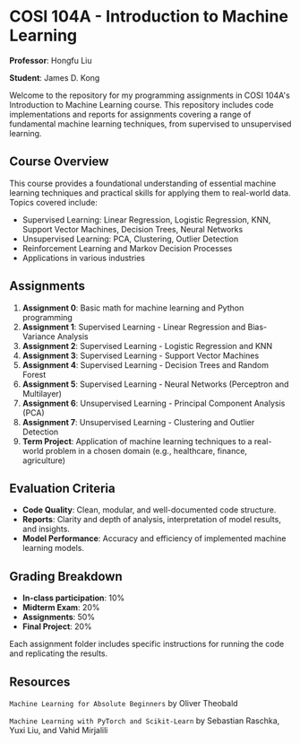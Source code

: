 # COSI 104A - Introduction to Machine Learning
**Professor**: Hongfu Liu

**Student**: James D. Kong

Welcome to the repository for my programming assignments in COSI 104A's Introduction to Machine Learning course. This repository includes code implementations and reports for assignments covering a range of fundamental machine learning techniques, from supervised to unsupervised learning.

## Course Overview

This course provides a foundational understanding of essential machine learning techniques and practical skills for applying them to real-world data. Topics covered include:

- Supervised Learning: Linear Regression, Logistic Regression, KNN, Support Vector Machines, Decision Trees, Neural Networks
- Unsupervised Learning: PCA, Clustering, Outlier Detection
- Reinforcement Learning and Markov Decision Processes
- Applications in various industries

## Assignments

1. **Assignment 0**: Basic math for machine learning and Python programming
2. **Assignment 1**: Supervised Learning - Linear Regression and Bias-Variance Analysis
3. **Assignment 2**: Supervised Learning - Logistic Regression and KNN
4. **Assignment 3**: Supervised Learning - Support Vector Machines
5. **Assignment 4**: Supervised Learning - Decision Trees and Random Forest
6. **Assignment 5**: Supervised Learning - Neural Networks (Perceptron and Multilayer)
7. **Assignment 6**: Unsupervised Learning - Principal Component Analysis (PCA)
8. **Assignment 7**: Unsupervised Learning - Clustering and Outlier Detection
9. **Term Project**: Application of machine learning techniques to a real-world problem in a chosen domain (e.g., healthcare, finance, agriculture)

## Evaluation Criteria

- **Code Quality**: Clean, modular, and well-documented code structure.
- **Reports**: Clarity and depth of analysis, interpretation of model results, and insights.
- **Model Performance**: Accuracy and efficiency of implemented machine learning models.

## Grading Breakdown

- **In-class participation**: 10%
- **Midterm Exam**: 20%
- **Assignments**: 50%
- **Final Project**: 20%

Each assignment folder includes specific instructions for running the code and replicating the results.

## Resources

`Machine Learning for Absolute Beginners` by Oliver Theobald

`Machine Learning with PyTorch and Scikit-Learn` by Sebastian Raschka, Yuxi Liu, and Vahid Mirjalili
